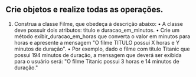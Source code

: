## Crie objetos e realize todas as operações.

1. Construa a classe Filme, que obedeça à descrição abaixo:
   • A classe deve possuir dois atributos: titulo e duracao_em_minutos.
   • Crie um método exibir_duracao_em_horas que converta o valor em minutos para horas e apresente a mensagem "O filme TITULO possui X horas e Y minutos de duração".
   • Por exemplo, dado o filme com título Titanic que possui 194 minutos de duração, a mensagem que deverá ser exibida para o usuário será:
   "O filme Titanic possui 3 horas e 14 minutos de duração."
